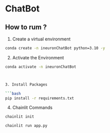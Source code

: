 # ChatBot

## How to rum ?


1. Create a virtual environment

```bash
conda create -n ineuronChatBot python=3.10 -y
```


2. Activate the Environment

```bash
conda activate -n ineuronChatBot 



3. Install Packages

```bash
pip install -r requirements.txt
```

4. Chainlit Commands

```bash
chainlit init
```

```bash
chainlit run app.py
```



